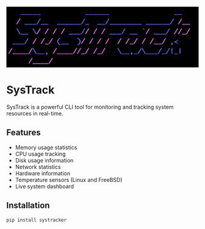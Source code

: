 <p align="center">
  <img src="main.png" alt="alt text">
</p>

# SysTrack

SysTrack is a powerful CLI tool for monitoring and tracking system resources in real-time.

## Features

- Memory usage statistics
- CPU usage tracking
- Disk usage information
- Network statistics
- Hardware information
- Temperature sensors (Linux and FreeBSD)
- Live system dashboard

## Installation

```bash
pip install systracker